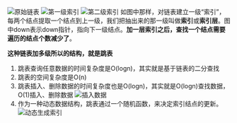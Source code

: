 
![原始链表](https://static001.geekbang.org/resource/image/e1/6d/e18303fcedc068e5a168de04df956f6d.jpg)
![第一级索引](https://static001.geekbang.org/resource/image/14/8e/14753c824a5ee4a976ea799727adc78e.jpg)
![第二级索引](https://static001.geekbang.org/resource/image/49/65/492206afe5e2fef9f683c7cff83afa65.jpg)
如图中那样，对链表建立一级“索引”，每两个结点提取一个结点到上一级，我们把抽出来的那一级叫做**索引**或**索引层**。图中down表示down指针，指向下一级结点。**加一层索引之后，查找一个结点需要遍历的结点个数减少了**。

**这种链表加多级所以的结构，就是跳表**
1. 跳表查询任意数据的时间复杂度是O(logn)，其实就是基于链表的二分查找
2. 跳表的空间复杂度是O(n)
3. 跳表插入、删除数据的时间复杂度也是O(logn)，其实就是O(logn)查找数据，O(1)插入、删除数据
![插入数据](https://static001.geekbang.org/resource/image/65/6c/65379f0651bc3a7cfd13ab8694c4d26c.jpg)
4. 作为一种动态数据结构，跳表通过一个随机函数，来决定索引结点的更新。
![动态生成索引](https://static001.geekbang.org/resource/image/65/6c/65379f0651bc3a7cfd13ab8694c4d26c.jpg)


```python

```

